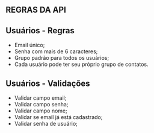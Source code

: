 ## REGRAS DA API

## Usuários - Regras

* Email único;
* Senha com mais de 6 caracteres;
* Grupo padrão para todos os usuários;
* Cada usuário pode ter seu próprio grupo de contatos.

## Usuários - Validações

* Validar campo email;
* Validar campo senha;
* Validar campo nome;
* Validar se email já está cadastrado;
* Validar senha de usuário;

